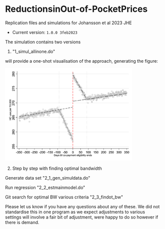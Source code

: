 # ReductionsinOut-of-PocketPrices
Replication files and simulations for Johansson et al 2023 JHE


- Current version: `1.0.0 3feb2023`

The simulation contains two versions

1. "1_simul_allinone.do"

will provide a one-shot visualisation of the approach, generating the figure: 

<img src="./_simulation/simulation_figure.png" height="300">

2. Step by step with finding optimal bandwidth 

Generate data set 
"2_1_gen_simuldata.do"

Run regression
"2_2_estmainmodel.do"

Git search for optimal BW various criteria
"2_3_findot_bw"

Please let us know if you have any questions about any of these. We did not standardise this in one program as we expect adjustments to various settings will involve a fair bit of adjustment, were happy to do so however if there is demand. 